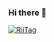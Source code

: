 ### Hi there 👋

<!--
**MatMasIt/MatMasIt** is a ✨ _special_ ✨ repository because its `README.md` (this file) appears on your GitHub profile.

Here are some ideas to get you started:

- 🔭 I’m currently working on ...
- 🌱 I’m currently learning ...
- 👯 I’m looking to collaborate on ...
- 🤔 I’m looking for help with ...
- 💬 Ask me about ...
- 📫 How to reach me: ...
- 😄 Pronouns: ...
- ⚡ Fun fact: ...
-->
<a href="https://tag.rc24.xyz/583023278499561474"><img src="https://tag.rc24.xyz/583023278499561474/tag.png" alt="RiiTag" /></a>
